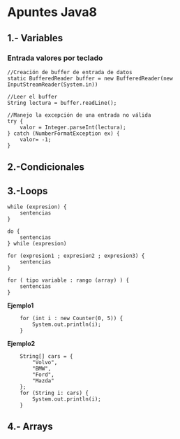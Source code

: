 # Apuntes Java8

## 1.- Variables

### Entrada valores por teclado

    //Creación de buffer de entrada de datos
    static BufferedReader buffer = new BufferedReader(new InputStreamReader(System.in))
    
    //Leer el buffer
    String lectura = buffer.readLine();
    
    //Manejo la excepción de una entrada no válida
    try {
        valor = Integer.parseInt(lectura);
    } catch (NumberFormatException ex) {
        valor= -1;
    }
    

## 2.-Condicionales

## 3.-Loops

    while (expresion) {
        sentencias
    }

    do {
        sentencias
    } while (expresion)

    for (expresion1 ; expresion2 ; expresion3) {
        sentencias
    }

    for ( tipo variable : rango (array) ) {
        sentencias
    }
    
**Ejemplo1**

        for (int i : new Counter(0, 5)) {
            System.out.println(i);
        }
    
**Ejemplo2**


        String[] cars = {
            "Volvo",
            "BMW",
            "Ford",
            "Mazda"
        };
        for (String i: cars) {
            System.out.println(i);
        }
    
## 4.- Arrays



